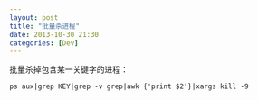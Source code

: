 ```yaml
---
layout: post
title: "批量杀进程"
date: 2013-10-30 21:30
categories: [Dev]
---
```


批量杀掉包含某一关键字的进程：

```
ps aux|grep KEY|grep -v grep|awk {'print $2'}|xargs kill -9
```


